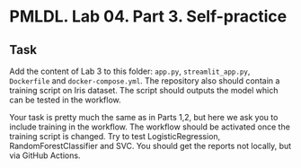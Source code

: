 # PMLDL. Lab 04. Part 3. Self-practice

## Task
Add the content of Lab 3 to this folder: `app.py`, `streamlit_app.py`, `Dockerfile` and `docker-compose.yml`. The repository also should contain a training script on Iris dataset. The script should outputs the model which can be tested in the workflow.

Your task is pretty much the same as in Parts 1,2, but here we ask you to include training in the workflow. The workflow should be activated once the training script is changed. Try to test LogisticRegression, RandomForestClassifier and SVC. You should get the reports not locally, but via GitHub Actions.
